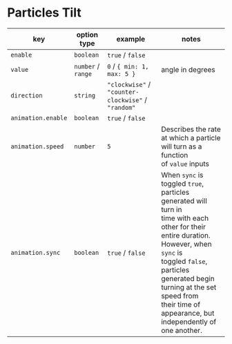 # Particles Tilt

| key                | option type        | example                                            | notes                                                                                                                                                                                                                                                                                       |
| ------------------ | ------------------ | -------------------------------------------------- | ------------------------------------------------------------------------------------------------------------------------------------------------------------------------------------------------------------------------------------------------------------------------------------------- |
| `enable`           | `boolean`          | `true` / `false`                                   |                                                                                                                                                                                                                                                                                             |
| `value`            | `number` / `range` | `0` / `{ min: 1, max: 5 }`                         | angle in degrees                                                                                                                                                                                                                                                                            |
| `direction`        | `string`           | `"clockwise"` / `"counter-clockwise"` / `"random"` |                                                                                                                                                                                                                                                                                             |
| `animation.enable` | `boolean`          | `true` / `false`                                   |                                                                                                                                                                                                                                                                                             |
| `animation.speed`  | `number`           | `5`                                                | Describes the rate at which a particle will turn as a function <br>of `value` inputs                                                                                                                                                                                                        |
| `animation.sync`   | `boolean`          | `true` / `false`                                   | When `sync` is toggled `true`, particles generated will turn in <br> time with each other for their entire duration. However, when `sync` is <br> toggled `false`, particles generated begin turning at the set speed from <br> their time of appearance, but independently of one another. |
